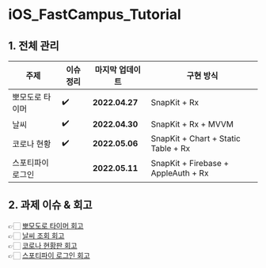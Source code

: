 # iOS_FastCampus_Tutorial

## 1. 전체 관리

| 주제                   | 이슈 정리           | 마지막 업데이트                     |    구현 방식    |
| --------------------- | ---------------- | ---------------------------| ------------- |
| 뽀모도로 타이머  |     ✔️             |  **2022.04.27**                 |  SnapKit + Rx  |
| 날씨              |       ✔️             |    **2022.04.30**            |  SnapKit + Rx + MVVM  |
| 코로나 현황   |       ✔️          |      **2022.05.06**               |  SnapKit +  Chart + Static Table + Rx  |
| 스포티파이 로그인   |                 |      **2022.05.11**               |  SnapKit +  Firebase + AppleAuth + Rx |

## 2. 과제 이슈 & 회고
👉🏻 [뽀모도로 타이머 회고](https://github.com/simoniful/iOS_FastCampus_Tutorial/issues/1) </br>
👉🏻 [날씨 조회 회고](https://github.com/simoniful/iOS_FastCampus_Tutorial/issues/2) </br>
👉🏻 [코로나 현황판 회고](https://github.com/simoniful/iOS_FastCampus_Tutorial/issues/3) </br>
👉🏻 [스포티파이 로그인 회고](https://github.com/simoniful/iOS_FastCampus_Tutorial/issues/4) </br>